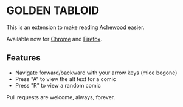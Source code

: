 # GOLDEN TABLOID  

This is an extension to make reading [Achewood][achewood] easier.  

Available now for [Chrome][chrome] and [Firefox][firefox].

## Features

* Navigate forward/backward with your arrow keys (mice begone)  
* Press "A" to view the alt text for a comic  
* Press "R" to view a random comic  

Pull requests are welcome, always, forever.

[achewood]: http://www.achewood.com/
[chrome]: https://chrome.google.com/webstore/detail/golden-tabloid/dpmaginmjlogipoijfhmbjoihmgckkjh?hl=en-US&gl=US
[firefox]: https://addons.mozilla.org/en-US/firefox/addon/golden-tabloid/
